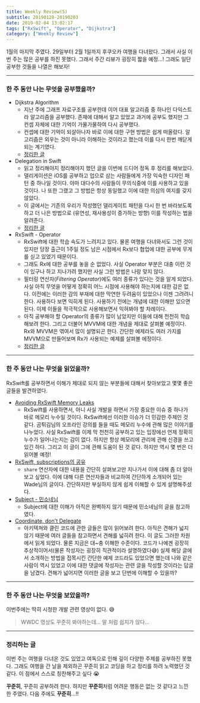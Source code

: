 ```yaml
---
title: Weekly Review(5)
subtitle: 20190128-20190203
date: 2019-02-04 13:02:17
tags: ["RxSwift", "Operator", "Dijkstra"]
category: ["Weekly Review"]
---
```


1월의 마지막 주였다. 29일부터 2월 1일까지 후쿠오카 여행을 다녀왔다. 그래서 사실 이번 주는 많은 공부를 하진 못했다. 그래서 주간 리뷰가 굉장히 짧을 예정...! 그래도 일단 공부한 것들을 나열은 해보자!

---

### 한 주 동안 나는 무엇을 공부했을까?

- Dijkstra Algorithm
  - 지난 주에 그래프 자료구조를 공부한데 이어 대표 알고리즘 중 하나인 다익스트라 알고리즘을 공부했다. 존재에 대해서 알고 있었고 과거에 공부도 했지만 그 컨셉 자체에 대한 기억이 가물가물하여 다시 공부했다.
  - 컨셉에 대한 기억이 되살아나자 바로 이에 대한 구현 방법은 쉽게 떠올랐다. 알고리즘은 외우는 것이 아니라 이해하는 것이라고 했는데 이를 다시 한번 깨닫게 되는 계기였다.
  - [정리한 글](https://ehdrjsdlzzzz.github.io/2019/01/28/Dijkstra-Algorithm/) 
- Delegation in Swift
  - 읽고 정리해야지 정리해야지 했던 글을 이번에 드디어 정독 후 정리를 해보았다. 
  - 델리게이션은 iOS를 공부하고 업으로 삼는 사람들에게 가장 익숙한 디자인 패턴 중 하나일 것이다. 아마 대다수의 사람들이 무의식중에 이를 사용하고 있을 것이다. 나 또한 그랬고 그 방법은 항상 동일했고 이에 대한 의심의 여지를 갖지 않았다. 
  - 이 글에서는 기존의 우리가 작성했던 델리게이트 패턴을 다시 한 번 바라보도록 하고 더 나은 방법으로 (유연성, 재사용성이 증가하는 방향) 이를 작성하는 법을 알려준다. 
  - [정리한 글](https://ehdrjsdlzzzz.github.io/2019/02/02/Delegation-in-Swift/)
- RxSwift - Operator
  - RxSwift에 대한 학습 속도가 느려지고 있다. 물론 여행을 다녀와서도 그런 것이 있지만 당장 출근이 1주일 정도 남은 시점에서 Rx보다 협업에 대한 공부에 무게를 싣고 있었기 때문이다.
  - 그래도 Rx에 대한 공부를 놓을 순 없었다. 사실 Operator 부분은 대충 이런 것이 있구나 하고 지나가려 했지만 사실 그런 방법은 나랑 맞지 않다.
  - 필터링 연산자(*Filtering Operator*)에도 여러 종류가 있다는 것을 알게 되었다. 사실 아직 무엇을 어떻게 정확히 어느 시점에 사용해야 하는지에 대한 감은 없다. 이전에는 이러한 감의 부재에 대한 막연한 두려움이 있었으나 이젠 그려려니 한다. 사용하다 보면 익히게 된다. 사용하기 전에는 개념에 대한 이해만 있으면 된다. 이제 이들을 적극적으로 사용해보면서 익혀봐야 할 차례이다. 
  - 아직 공부해야 할 Operator의 종류가 많이 남았지만 이들에 대해 천천히 학습해보려 한다. 그리고 더불어 MVVM에 대한 개념을 제대로 살펴볼 예정이다. Rx와 MVVM은 엮여서 많이 설명되곤 한다. 간단한 예제라도 여러 가지를 MVVM으로 만들어보며 Rx가 사용되는 예제를 살펴볼 에정이다. 
  - [정리한 글](https://ehdrjsdlzzzz.github.io/2019/02/03/RxSwift-4/)

---

### 한 주 동안 나는 무엇을 읽었을까?

RxSwift를 공부하면서 이해가 제대로 되지 않는 부분들에 대해서 찾아보았고 몇몇 좋은 글들을 발견하였다.

- [Avoiding RxSwift Memory Leaks](https://medium.com/@chuck.krutsinger/avoiding-rxswift-memory-leaks-87885bd0023d)
  - RxSwift를 사용하면서, 아니 사실 개발을 하면서 가장 중요한 이슈 중 하나가 바로 메모리 누수일 것이다. RxSwift에선 이러한 이슈가 더 민감한 주제인 것 같다. 곰튀김님의 오프라인 강의를 들을 때도 메모리 누수에 관해 많은 이야기를 나누었다. 사실 RxSwift를 이제 막 천천히 공부하고 있는 입장에선 언제 정확히 누수가 일어나는지는 감이 없다. 하지만 항상 메모리에 관리에 관해 신경을 쓰고 있긴 하다. 그리고 이 글이 그에 관해 도움이 된 것 같다. 하지만 역시 몇 번은 더 읽어볼 예정!
- [RxSwift, subscriptions의 공유](https://medium.com/@chuck.krutsinger/avoiding-rxswift-memory-leaks-87885bd0023d)
  - `share` 연산자에 대한 내용을 간단히 살펴보고만 지나가서 이에 대해 좀 더 알아보고 싶었다. 이에 대해 다른 연산자들과 비교하여 간단하게 소개되어 있는 Wade님의 글이다. 간단하지만 부실하지 않게 쉽게 이해할 수 있게 설명해주셨다.
- [Subject - 민소네님](http://minsone.github.io/programming/reactive-swift-subject)
  - Subject에 대한 이해가 아직은 완벽하지 않기 때문에 민소네님의 글을 참고하였다. 
- [Coordinate, don't Delegate](https://medium.com/@adam_50439/coordinate-dont-delegate-59a04f97996c)
  - 아키텍쳐와 클린 코드에 관한 글들은 많이 읽어보려 한다. 아직은 견해가 넓지 않기 때문에 여러 글들을 참고하면서 견해를 넓히려 한다. 이 글도 그러한 차원에서 읽게 되었다. 물론 지금은 대~충 이해한 수준이다. 코드가 나에겐 굉장히 추상적이어서(물론 작성자는 굉장히 직관적이라 설명하였다😅) 실제 해당 글에서 소개하는 방법을 접목시킨 간단한 예제 코드라도 있었으면 했는데 나와 같은 사람이 역시 있었고 이에 대한 댓글에 작성자는 관련 글을 작성할 것이라는 답글을 남겼다. 견해가 넓어지면 이러한 글을 보고 단번에 이해할 수 있을까?

---

### 한 주 동안 나는 무엇을 보았을까?

이번주에는 딱히 시청한 개발 관련 영상이 없다. 😅

> WWDC 영상도 꾸준히 봐야하는데... 말 처럼 쉽지가 않다...

---

### 정리하는 글 

이번 주는 여행을 다녀온 것도 있었고 여독으로 인해 깊이 다양한 주제를 공부하진 못했다. 그래도 여행을 간 날을 제외하곤 꾸준히 읽고 코딩을 하고 정리를 하려 노력했던 것 같다. 이 점에서 스스로 칭찬해주고 싶다 😭

**꾸준히**, 꾸준히 공부하려 한다. 하지만 **꾸준히**처럼 어려운 행동은 없는 것 같다고 느낀 한 주였다. 다음 주에도 **꾸준히**...!!